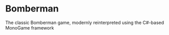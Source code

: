 # Bomberman
The classic Bomberman game, modernly reinterpreted using the C#-based MonoGame framework

